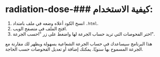 # radiation-dose-### كيفية الاستخدام:
1. انسخ الكود أعلاه وضعه في ملف بامتداد `.html`.
2. افتح الملف في متصفح الويب.
3. اختر الفحوصات التي تريد حساب الجرعة لها واضغط على زر "احسب الجرعة".

هذا البرنامج سيساعدك في حساب الجرعة الشعاعية بسهولة ويظهر لك مقارنة مع الجرعة المسموح بها سنويًا. يمكنك إضافة أو تعديل الفحوصات حسب الحاجة.
